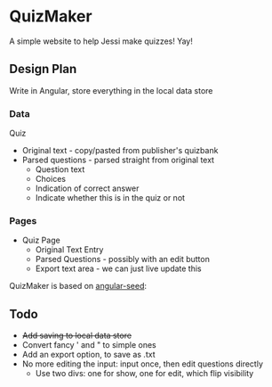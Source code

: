 # QuizMaker
A simple website to help Jessi make quizzes! Yay!

## Design Plan
Write in Angular, store everything in the local data store

### Data
Quiz
* Original text - copy/pasted from publisher's quizbank
* Parsed questions - parsed straight from original text
  * Question text
  * Choices
  * Indication of correct answer
  * Indicate whether this is in the quiz or not

### Pages
* Quiz Page
  * Original Text Entry
  * Parsed Questions - possibly with an edit button
  * Export text area - we can just live update this

QuizMaker is based on [angular-seed](https://github.com/angular/angular-seed):

## Todo
* ~~Add saving to local data store~~
* Convert fancy ' and " to simple ones
* Add an export option, to save as .txt
* No more editing the input: input once, then edit questions directly
  * Use two divs: one for show, one for edit, which flip visibility
